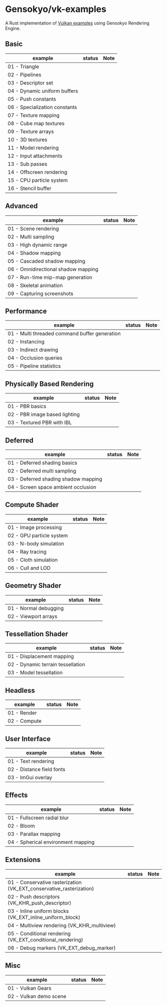 # Gensokyo/vk-examples

A Rust implementation of [Vulkan examples](https://github.com/SaschaWillems/Vulkan) using Gensokyo Rendering Engine.

## Basic

| example                       | status | Note |
| ----------------------------- | ------ | ---- |
| 01 - Triangle                 |        |      |
| 02 - Pipelines                |        |      |
| 03 - Descriptor set           |        |      |
| 04 - Dynamic uniform buffers  |        |      |
| 05 - Push constants           |        |      |
| 06 - Specialization constants |        |      |
| 07 - Texture mapping          |        |      |
| 08 - Cube map textures        |        |      |
| 09 - Texture arrays           |        |      |
| 10 - 3D textures              |        |      |
| 11 - Model rendering          |        |      |
| 12 - Input attachments        |        |      |
| 13 - Sub passes               |        |      |
| 14 - Offscreen rendering      |        |      |
| 15 - CPU particle system      |        |      |
| 16 - Stencil buffer           |        |      |



## Advanced

| example                             | status | Note |
| ----------------------------------- | ------ | ---- |
| 01 - Scene rendering                |        |      |
| 02 - Multi sampling                 |        |      |
| 03 - High dynamic range             |        |      |
| 04 - Shadow mapping                 |        |      |
| 05 - Cascaded shadow mapping        |        |      |
| 06 - Omnidirectional shadow mapping |        |      |
| 07 - Run-time mip-map generation    |        |      |
| 08 - Skeletal animation             |        |      |
| 09 - Capturing screenshots          |        |      |



## Performance

| example                                       | status | Note |
| --------------------------------------------- | ------ | ---- |
| 01 - Multi threaded command buffer generation |        |      |
| 02 - Instancing                               |        |      |
| 03 - Indirect drawing                         |        |      |
| 04 - Occlusion queries                        |        |      |
| 05 - Pipeline statistics                      |        |      |



## Physically Based Rendering

| example                       | status | Note |
| ----------------------------- | ------ | ---- |
| 01 - PBR basics               |        |      |
| 02 - PBR image based lighting |        |      |
| 03 - Textured PBR with IBL    |        |      |



## Deferred

| example                              | status | Note |
| ------------------------------------ | ------ | ---- |
| 01 - Deferred shading basics         |        |      |
| 02 - Deferred multi sampling         |        |      |
| 03 - Deferred shading shadow mapping |        |      |
| 04 - Screen space ambient occlusion  |        |      |



## Compute Shader

| example                  | status | Note |
| ------------------------ | ------ | ---- |
| 01 - Image processing    |        |      |
| 02 - GPU particle system |        |      |
| 03 - N-body simulation   |        |      |
| 04 - Ray tracing         |        |      |
| 05 - Cloth simulation    |        |      |
| 06 - Cull and LOD        |        |      |



## Geometry Shader

| example               | status | Note |
| --------------------- | ------ | ---- |
| 01 - Normal debugging |        |      |
| 02 - Viewport arrays  |        |      |



## Tessellation Shader

| example                           | status | Note |
| --------------------------------- | ------ | ---- |
| 01 - Displacement mapping         |        |      |
| 02 - Dynamic terrain tessellation |        |      |
| 03 - Model tessellation           |        |      |



## Headless

| example      | status | Note |
| ------------ | ------ | ---- |
| 01 - Render  |        |      |
| 02 - Compute |        |      |



## User Interface

| example                   | status | Note |
| ------------------------- | ------ | ---- |
| 01 - Text rendering       |        |      |
| 02 - Distance field fonts |        |      |
| 03 - ImGui overlay        |        |      |



## Effects

| example                            | status | Note |
| ---------------------------------- | ------ | ---- |
| 01 - Fullscreen radial blur        |        |      |
| 02 - Bloom                         |        |      |
| 03 - Parallax mapping              |        |      |
| 04 - Spherical environment mapping |        |      |



## Extensions

| example                                                      | status | Note |
| ------------------------------------------------------------ | ------ | ---- |
| 01 - Conservative rasterization (VK_EXT_conservative_rasterization) |        |      |
| 02 - Push descriptors (VK_KHR_push_descriptor)               |        |      |
| 03 - Inline uniform blocks (VK_EXT_inline_uniform_block)     |        |      |
| 04 - Multiview rendering (VK_KHR_multiview)                  |        |      |
| 05 - Conditional rendering (VK_EXT_conditional_rendering)    |        |      |
| 06 - Debug markers (VK_EXT_debug_marker)                     |        |      |



## Misc

| example                | status | Note |
| ---------------------- | ------ | ---- |
| 01 - Vulkan Gears      |        |      |
| 02 - Vulkan demo scene |        |      |

